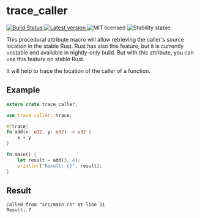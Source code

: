 # trace_caller
<p align="left">
  <a href="https://travis-ci.com/github/ayushmishra2005/trace_caller">
    <img alt="Build Status" src="https://travis-ci.com/ayushmishra2005/trace_caller.svg?branch=master">
  </a>
  <a href="https://crates.io/crates/trace_caller">
      <img alt="Latest version" src="https://img.shields.io/badge/crates.io-v0.1.0-orange.svg?longCache=true">
    </a>

  <img alt="MIT licensed" src="https://img.shields.io/badge/license-MIT-blue.svg">
  <img alt="Stability stable" src="https://img.shields.io/badge/stability-stable-green.svg">
</p>


This procedural attribute macro will allow retrieving the caller's source location in the stable Rust. Rust has also this feature, but it is currently unstable and available in nightly-only build. But with this attribute, you can use this feature on stable Rust.

It will help to trace the location of the caller of a function.

## Example

```rust
extern crate trace_caller;

use trace_caller::trace;

#[trace]
fn add(x: u32, y: u32) -> u32 {
    x + y
}

fn main() {
    let result = add(3, 4);
    println!("Result: {}", result);
}
```

## Result
```text
Called from "src/main.rs" at line 11
Result: 7
```
